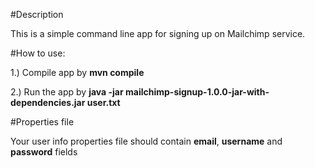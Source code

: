 #Description

This is a simple command line app for signing up on Mailchimp service.

#How to use:

1.) Compile app by **mvn compile**

2.) Run the app by **java -jar mailchimp-signup-1.0.0-jar-with-dependencies.jar user.txt**

#Properties file

Your user info properties file should contain **email**, **username** and **password** fields
